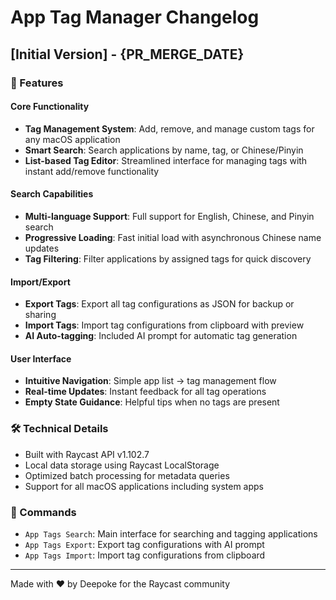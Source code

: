 # App Tag Manager Changelog

## [Initial Version] - {PR_MERGE_DATE}

### 🎉 Features

#### Core Functionality
- **Tag Management System**: Add, remove, and manage custom tags for any macOS application
- **Smart Search**: Search applications by name, tag, or Chinese/Pinyin
- **List-based Tag Editor**: Streamlined interface for managing tags with instant add/remove functionality

#### Search Capabilities
- **Multi-language Support**: Full support for English, Chinese, and Pinyin search
- **Progressive Loading**: Fast initial load with asynchronous Chinese name updates
- **Tag Filtering**: Filter applications by assigned tags for quick discovery

#### Import/Export
- **Export Tags**: Export all tag configurations as JSON for backup or sharing
- **Import Tags**: Import tag configurations from clipboard with preview
- **AI Auto-tagging**: Included AI prompt for automatic tag generation

#### User Interface
- **Intuitive Navigation**: Simple app list → tag management flow
- **Real-time Updates**: Instant feedback for all tag operations
- **Empty State Guidance**: Helpful tips when no tags are present

### 🛠 Technical Details
- Built with Raycast API v1.102.7
- Local data storage using Raycast LocalStorage
- Optimized batch processing for metadata queries
- Support for all macOS applications including system apps

### 📝 Commands
- `App Tags Search`: Main interface for searching and tagging applications
- `App Tags Export`: Export tag configurations with AI prompt
- `App Tags Import`: Import tag configurations from clipboard

---

Made with ❤️ by Deepoke for the Raycast community
